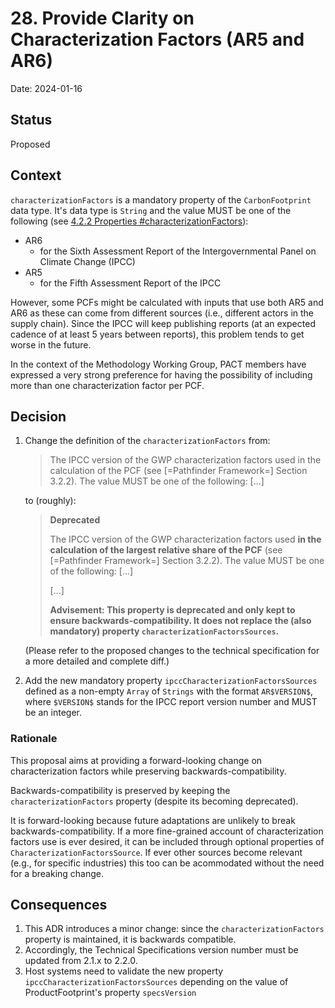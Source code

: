 # 28. Provide Clarity on Characterization Factors (AR5 and AR6)

Date: 2024-01-16

## Status

Proposed

## Context

`characterizationFactors` is a mandatory property of the `CarbonFootprint` data type.
It's data type is `String` and the value MUST be one of the following (see [4.2.2 Properties #characterizationFactors](https://wbcsd.github.io/tr/data-exchange-protocol/#element-attrdef-carbonfootprint-characterizationfactors)):
- AR6
  - for the Sixth Assessment Report of the Intergovernmental Panel on Climate Change (IPCC)
- AR5
  - for the Fifth Assessment Report of the IPCC

However, some PCFs might be calculated with inputs that use both AR5 and AR6 as these can come from
different sources (i.e., different actors in the supply chain). Since the IPCC will keep publishing reports (at an expected cadence of at least 5 years between reports), this problem tends to get worse in the future.

In the context of the Methodology Working Group, PACT members have expressed a very strong
preference for having the possibility of including more than one characterization factor per PCF.

## Decision

1. Change the definition of the `characterizationFactors` from:
    > The IPCC version of the GWP characterization factors used in the calculation of the PCF (see [=Pathfinder Framework=]   Section 3.2.2). The value MUST be one of the following: [...]

    to (roughly):
    > **Deprecated**
    >
    > The IPCC version of the GWP characterization factors used **in the calculation of the largest relative share of the PCF** (see [=Pathfinder Framework=]   Section 3.2.2). The value MUST be one of the following: [...]
    >
    > [...]
    >
    > **Advisement: This property is deprecated and only kept to ensure backwards-compatibility. It does not replace the (also mandatory) property `characterizationFactorsSources`.**

    (Please refer to the proposed changes to the technical specification for a more detailed and complete diff.)

2. Add the new mandatory property `ipccCharacterizationFactorsSources` defined as a non-empty `Array` of `Strings` with the format `AR$VERSION$`, where `$VERSION$` stands for the IPCC report version number and MUST be an integer.

### Rationale

This proposal aims at providing a forward-looking change on characterization factors while preserving backwards-compatibility.

Backwards-compatibility is preserved by keeping the `characterizationFactors` property (despite its becoming deprecated).

It is forward-looking because future adaptations are unlikely to break backwards-compatibility. If a more fine-grained account of characterization factors use is ever desired, it can be included through optional properties of `CharacterizationFactorsSource`. If ever other sources become relevant (e.g., for specific industries) this too can be acommodated without the need for a breaking change.

## Consequences

1. This ADR introduces a minor change: since the `characterizationFactors` property is maintained, it is backwards compatible.
2. Accordingly, the Technical Specifications version number must be updated from 2.1.x to 2.2.0.
3. Host systems need to validate the new property `ipccCharacterizationFactorsSources` depending on the value of ProductFootprint's property `specsVersion`
